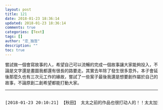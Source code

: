 ```yaml
---
layout: post
title: 121
date: 2018-01-23 18:36:14
updated: 2018-01-23 18:36:14
comments: true
categories: [Text]
tags: []
author: "恋_独哲"
description: ""
toc: true
---
```


<p dir="ltr"  >嘗試做一個會寫故事的人，希望自己可以流暢的完成一個故事讓大家能夠投入，不論是文字還是畫圖我都還有很長的路要走。其實去年除了發生很多意外，本子會延後那麼久也有三次元工作的緣故，嘗試了一些案子最後我還是想要創作屬於自己的故事，不論原創二創希望都能打動大家。 ​</p>

---

<pre>

[2018-01-23 20:10:21] 【秋田】 太太之前的作品也很打动人的！！太太加油哦！！

</pre>